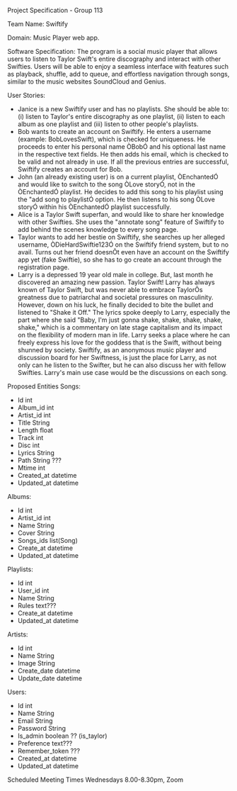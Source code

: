 Project Specification  - Group 113

Team Name:
Swiftify

Domain:
Music Player web app.

Software Specification:
The program is a social music player that allows users to listen to Taylor Swift's entire discography and interact with other Swifties. Users will be able to enjoy a seamless interface with features such as playback, shuffle, add to queue, and effortless navigation through songs, similar to the music websites SoundCloud and Genius.

User Stories:
- Janice is a new Swiftify user and has no playlists. She should be able to: (i) listen to Taylor's entire discography as one playlist, (ii) listen to each album as one playlist and (iii) listen to other people's playlists.
- Bob wants to create an account on Swiftify. He enters a username (example: BobLovesSwift), which is checked for uniqueness. He proceeds to enter his personal name ÒBobÓ and his optional last name in the respective text fields. He then adds his email, which is checked to be valid and not already in use. If all the previous entries are successful, Swiftify creates an account for Bob.
- John (an already existing user) is on a current playlist, ÒEnchantedÓ and would like to switch to the song ÒLove storyÓ, not in the ÒEnchantedÓ playlist. He decides to add this song to his playlist using the "add song to playlistÓ option. He then listens to his song ÒLove storyÓ within his ÒEnchantedÓ playlist successfully.
- Alice is a Taylor Swift superfan, and would like to share her knowledge with other Swifties. She uses the "annotate song" feature of Swiftify to add behind the scenes knowledge to every song page.
- Taylor wants to add her bestie on Swiftify, she searches up her alleged username, ÒDieHardSwiftie123Ó on the Swiftify friend system, but to no avail. Turns out her friend doesnÕt even have an account on the Swiftify app yet (fake Swiftie), so she has to go create an account through the registration page.
- Larry is a depressed 19 year old male in college. But, last month he discovered an amazing new passion. Taylor Swift! Larry has always known of Taylor Swift, but was never able to embrace TaylorÕs greatness due to patriarchal and societal pressures on masculinity. However, down on his luck, he finally decided to bite the bullet and listened to "Shake it Off." The lyrics spoke deeply to Larry, especially the part where she said "Baby, I'm just gonna shake, shake, shake, shake, shake," which is a commentary on late stage capitalism and its impact on the flexibility of modern man in life. Larry seeks a place where he can freely express his love for the goddess that is the Swift, without being shunned by society. Swiftify, as an anonymous music player and discussion board for her Swiftness, is just the place for Larry, as not only can he listen to the Swifter, but he can also discuss her with fellow Swifties. Larry's main use case would be the discussions on each song.

Proposed Entities 
Songs:
- Id int
- Album_id int
- Artist_id int
- Title String
- Length float
- Track int
- Disc int
- Lyrics String
- Path String ???
- Mtime int 
- Created_at datetime
- Updated_at datetime

Albums:
- Id int
- Artist_id int
- Name String
- Cover String
- Songs_ids list(Song)
- Create_at datetime
- Updated_at datetime

Playlists:
- Id int
- User_id int
- Name String
- Rules text???
- Create_at datetime
- Updated_at datetime

Artists:
- Id int 
- Name String
- Image String
- Create_date datetime
- Update_date datetime

Users:
- Id int
- Name String 
- Email String 
- Password String 
- Is_admin boolean ?? (is_taylor)
- Preference text??? 
- Remember_token ??? 
- Created_at datetime 
- Updated_at datetime

Scheduled Meeting Times
Wednesdays 8.00-8.30pm, Zoom

